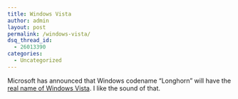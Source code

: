 ```yaml
---
title: Windows Vista
author: admin
layout: post
permalink: /windows-vista/
dsq_thread_id:
  - 26013390
categories:
  - Uncategorized
---
```

Microsoft has announced that Windows codename &#8220;Longhorn&#8221; will have the [real name of Windows Vista][1]. I like the sound of that.

 [1]: http://www.microsoft.com/presspass/press/2005/jul05/07-22LHMA.mspx